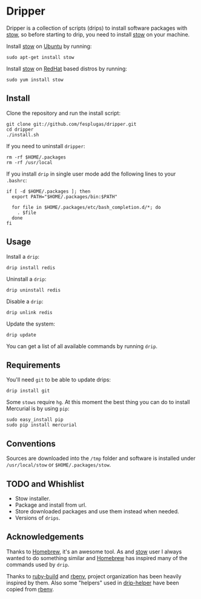 Dripper
=======

Dripper is a collection of scripts (drips) to install software packages
with [stow], so before starting to drip, you need to install [stow] on
your machine.

Install [stow] on [Ubuntu] by running:

    sudo apt-get install stow

Install [stow] on [RedHat] based distros by running:

    sudo yum install stow


Install
-------

Clone the repository and run the install script:

    git clone git://github.com/fesplugas/dripper.git
    cd dripper
    ./install.sh

If you need to uninstall `dripper`:

    rm -rf $HOME/.packages
    rm -rf /usr/local

If you install `drip` in single user mode add the following lines to
your `.bashrc`:

    if [ -d $HOME/.packages ]; then
      export PATH="$HOME/.packages/bin:$PATH"

      for file in $HOME/.packages/etc/bash_completion.d/*; do
        . $file
      done
    fi


Usage
-----

Install a `drip`:

    drip install redis

Uninstall a `drip`:

    drip uninstall redis

Disable a `drip`:

    drip unlink redis

Update the system:

    drip update

You can get a list of all available commands by running `drip`.


Requirements
------------

You'll need `git` to be able to update drips:

    drip install git

Some `stows` require `hg`. At this moment the best thing you can do
to install Mercurial is by using `pip`:

    sudo easy_install pip
    sudo pip install mercurial


Conventions
-----------

Sources are downloaded into the `/tmp` folder and software is installed
under `/usr/local/stow` or `$HOME/.packages/stow`.


TODO and Whishlist
------------------

- Stow installer.
- Package and install from url.
- Store downloaded packages and use them instead when needed.
- Versions of `drips`.


Acknowledgements
----------------

Thanks to [Homebrew], it's an awesome tool. As and [stow] user I
always wanted to do something similar and [Homebrew] has inspired
many of the commands used by `drip`.

Thanks to [ruby-build] and [rbenv], project organization has been
heavily inspired by them. Also some "helpers" used in [drip-helper]
have been copied from [rbenv].


[stow]: http://www.gnu.org/s/stow/
[ubuntu]: http://www.ubuntu.com/
[redhat]: http://www.redhat.com/
[Homebrew]: https://github.com/mxcl/homebrew
[ruby-build]: https://github.com/sstephenson/ruby-build
[rbenv]: https://github.com/sstephenson/rbenv
[drip-helper]: https://github.com/fesplugas/dripper/blob/master/libexec/drip-helper

